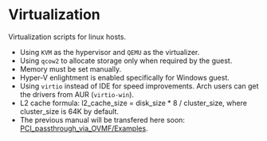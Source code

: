 # Virtualization

Virtualization scripts for linux hosts.

- Using `KVM` as the hypervisor and `QEMU` as the virtualizer.
- Using `qcow2` to allocate storage only when required by the guest.
- Memory must be set manually.
- Hyper-V enlightment is enabled specifically for Windows guest.
- Using `virtio` instead of IDE for speed improvements. Arch users can get the drivers from AUR (`virtio-win`).
- L2 cache formula: l2_cache_size = disk_size * 8 / cluster_size, where cluster_size is 64K by default.
- The previous manual will be transfered here soon: [PCI_passthrough_via_OVMF/Examples](https://wiki.archlinux.org/index.php/PCI_passthrough_via_OVMF/Examples).
